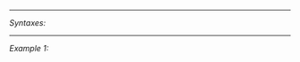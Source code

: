 


---
*Syntaxes:*

<!-- [] call `BIN_fnc_initAIDrone` -->

---
*Example 1:*

<!-- 
```sqf
[] call BIN_fnc_initAIDrone;
``` -->